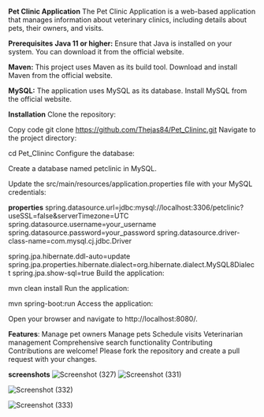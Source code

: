 **Pet Clinic Application**
The Pet Clinic Application is a web-based application that manages information about veterinary clinics, including details about pets, their owners, and visits.

**Prerequisites**
**Java 11 or higher:** Ensure that Java is installed on your system. You can download it from the official website.

**Maven:** This project uses Maven as its build tool. Download and install Maven from the official website.

**MySQL:** The application uses MySQL as its database. Install MySQL from the official website.

**Installation**
Clone the repository:


Copy code
git clone https://github.com/Thejas84/Pet_Clininc.git
Navigate to the project directory:

cd Pet_Clininc
Configure the database:

Create a database named petclinic in MySQL.

Update the src/main/resources/application.properties file with your MySQL credentials:

**properties**
spring.datasource.url=jdbc:mysql://localhost:3306/petclinic?useSSL=false&serverTimezone=UTC
spring.datasource.username=your_username
spring.datasource.password=your_password
spring.datasource.driver-class-name=com.mysql.cj.jdbc.Driver

spring.jpa.hibernate.ddl-auto=update
spring.jpa.properties.hibernate.dialect=org.hibernate.dialect.MySQL8Dialect
spring.jpa.show-sql=true
Build the application:

mvn clean install
Run the application:

mvn spring-boot:run
Access the application:

Open your browser and navigate to http://localhost:8080/.

**Features**:
Manage pet owners
Manage pets
Schedule visits
Veterinarian management
Comprehensive search functionality
Contributing
Contributions are welcome! Please fork the repository and create a pull request with your changes.

**screenshots**
![Screenshot (327)](https://github.com/user-attachments/assets/d8790e0d-e655-4050-b68a-f744b7e99530)
![Screenshot (331)](https://github.com/user-attachments/assets/260db7f5-622e-48d6-b892-29e926c02dcf)

![Screenshot (332)](https://github.com/user-attachments/assets/824738eb-be07-4269-aa3e-bc7419402e3c)

![Screenshot (333)](https://github.com/user-attachments/assets/58801c02-0a63-4b60-8c9e-725db0c03aa6)
